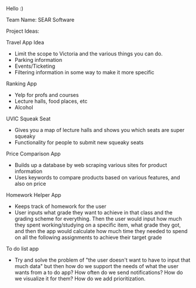 Hello :)

Team Name: SEAR Software


Project Ideas:

Travel App Idea
- Limit the scope to Victoria and the various things you can do.
- Parking information
- Events/Ticketing
- Filtering information in some way to make it more specific

Ranking App
- Yelp for profs and courses
- Lecture halls, food places, etc
- Alcohol

UVIC Squeak Seat
- Gives you a map of lecture halls and shows you which seats are super squeaky
- Functionality for people to submit new squeaky seats

Price Comparison App
- Builds up a database by web scraping various sites for product information
- Uses keywords to compare products based on various features, and also on price

Homework Helper App
- Keeps track of homework for the user
- User inputs what grade they want to achieve in that class and the grading scheme for everything. Then the user would input how much they spent working/studying on a specific item, what grade they got, and then the app would calculate how much time they needed to spend on all the following assignments to achieve their target grade

To do list app
- Try and solve the problem of "the user doesn't want to have to input that much data" but then how do we support the needs of what the user wants from a to do app? How often do we send notifications? How do we visualize it for them? How do we add prioritization.




